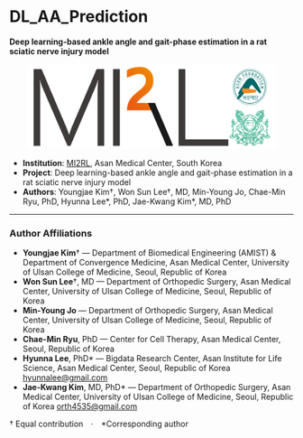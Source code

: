 # DL_AA_Prediction

**Deep learning-based ankle angle and gait-phase estimation in a rat sciatic nerve injury model**

<p align="center"><img src='./MI2RL_logo.png' width="440" height="150"></p>

- **Institution**: [MI2RL](https://www.mi2rl.co/), Asan Medical Center, South Korea  
- **Project**: Deep learning-based ankle angle and gait-phase estimation in a rat sciatic nerve injury model  
- **Authors**: Youngjae Kim†, Won Sun Lee†, MD, Min-Young Jo, Chae-Min Ryu, PhD, Hyunna Lee*, PhD, Jae-Kwang Kim*, MD, PhD  

---

### Author Affiliations

- **Youngjae Kim**† — Department of Biomedical Engineering (AMIST) & Department of Convergence Medicine, Asan Medical Center, University of Ulsan College of Medicine, Seoul, Republic of Korea  
- **Won Sun Lee**†, MD — Department of Orthopedic Surgery, Asan Medical Center, University of Ulsan College of Medicine, Seoul, Republic of Korea
- **Min-Young Jo** — Department of Orthopedic Surgery, Asan Medical Center, University of Ulsan College of Medicine, Seoul, Republic of Korea  
- **Chae-Min Ryu**, PhD — Center for Cell Therapy, Asan Medical Center, Seoul, Republic of Korea  
- **Hyunna Lee**, PhD* — Bigdata Research Center, Asan Institute for Life Science, Asan Medical Center, Seoul, Republic of Korea <hyunnalee@gmail.com>  
- **Jae-Kwang Kim**, MD, PhD* — Department of Orthopedic Surgery, Asan Medical Center, University of Ulsan College of Medicine, Seoul, Republic of Korea <orth4535@gmail.com>  

† Equal contribution · *Corresponding author
